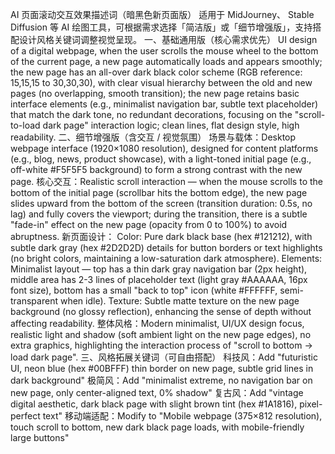 AI 页面滚动交互效果描述词（暗黑色新页面版）
适用于 MidJourney、 Stable Diffusion 等 AI 绘图工具，可根据需求选择「简洁版」或「细节增强版」，支持搭配设计风格关键词调整视觉呈现。
一、基础通用版（核心需求优先）
UI design of a digital webpage, when the user scrolls the mouse wheel to the bottom of the current page, a new page automatically loads and appears smoothly; the new page has an all-over dark black color scheme (RGB reference: 15,15,15 to 30,30,30), with clear visual hierarchy between the old and new pages (no overlapping, smooth transition); the new page retains basic interface elements (e.g., minimalist navigation bar, subtle text placeholder) that match the dark tone, no redundant decorations, focusing on the "scroll-to-load dark page" interaction logic; clean lines, flat design style, high readability.
二、细节增强版（含交互 / 视觉氛围）
场景与载体：Desktop webpage interface (1920×1080 resolution), designed for content platforms (e.g., blog, news, product showcase), with a light-toned initial page (e.g., off-white #F5F5F5 background) to form a strong contrast with the new page.
核心交互：Realistic scroll interaction — when the mouse scrolls to the bottom of the initial page (scrollbar hits the bottom edge), the new page slides upward from the bottom of the screen (transition duration: 0.5s, no lag) and fully covers the viewport; during the transition, there is a subtle "fade-in" effect on the new page (opacity from 0 to 100%) to avoid abruptness.
新页面设计：
Color: Pure dark black base (hex #121212), with subtle dark gray (hex #2D2D2D) details for button borders or text highlights (no bright colors, maintaining a low-saturation dark atmosphere).
Elements: Minimalist layout — top has a thin dark gray navigation bar (2px height), middle area has 2-3 lines of placeholder text (light gray #AAAAAA, 16px font size), bottom has a small "back to top" icon (white #FFFFFF, semi-transparent when idle).
Texture: Subtle matte texture on the new page background (no glossy reflection), enhancing the sense of depth without affecting readability.
整体风格：Modern minimalist, UI/UX design focus, realistic light and shadow (soft ambient light on the new page edges), no extra graphics, highlighting the interaction process of "scroll to bottom → load dark page".
三、风格拓展关键词（可自由搭配）
科技风：Add "futuristic UI, neon blue (hex #00BFFF) thin border on new page, subtle grid lines in dark background"
极简风：Add "minimalist extreme, no navigation bar on new page, only center-aligned text, 0% shadow"
复古风：Add "vintage digital aesthetic, dark black page with slight brown tint (hex #1A1816), pixel-perfect text"
移动端适配：Modify to "Mobile webpage (375×812 resolution), touch scroll to bottom, new dark black page loads, with mobile-friendly large buttons"